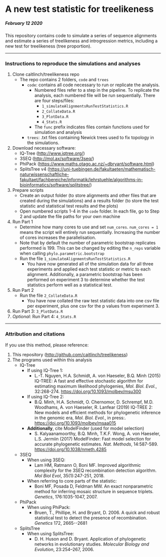 # A new test statistic for treelikeness
##### February 12 2020

This repository contains code to simulate a series of sequence alignments and estimate a series of treelikeness and introgression metrics, including a new test for treelikeness (tree proportion). 

***
### Instructions to reproduce the simulations and analyses
1. Clone caitlinch/treelikeness repo
    * The repo contains 2 folders, `code` and `trees`
        * `code`: contains all code necessary to run or replicate the analysis.
            * Numbered files refer to a step in the pipeline. To replicate the analysis, each numbered file will be run sequentially. There are four steps/files:
                * `1_simulateAlignmentsRunTestStatistics.R`
                * `2_CollateData.R`
                * `3_PlotData.R`
                * `4_Stats.R`
            * The `func` prefix indicates files contain functions used for simulation and analysis
        * `trees`: .txt files containing Newick trees used to fix topology in the simulations.
2. Download necessary software:
    * IQ-Tree (http://www.iqtree.org/)
    * 3SEQ (http://mol.ax/software/3seq/)
    * PhiPack (https://www.maths.otago.ac.nz/~dbryant/software.html)
    * SplitsTree v4 (https://uni-tuebingen.de/fakultaeten/mathematisch-naturwissenschaftliche-fakultaet/fachbereiche/informatik/lehrstuehle/algorithms-in-bioinformatics/software/splitstree/)
3. Prepare scripts
    * Create an output folder (to store alignments and other files that are created during the simulations) and a results folder (to store the test statistic and statistical test results and the plots)
    * Open numbered scripts 1-4 in the `code` folder. In each file, go to Step 2 and update the file paths for your own machine
4. Run Part 1
    * Determine how many cores to use and set `num_cores`. `num_cores = 1` means the script will entirely run sequentially. Increasing the number of cores increases the parallelisation.
    * Note that by default the number of parametric bootstrap replicates performed is 199. This can be changed by editing the `n_reps` variable when calling  `phylo.parametric.bootstrap`
    * Run the file `1_simulateAlignmentsRunTestStatistics.R`
        * You have now generated all of the simulation data for all three experiments and applied each test statistic or metric to each alignment. Additionally, a parametric bootstrap has been performed on experiment 3 to determine whether the test statistics perform well as a statistical test.
5. Run Part 2
    * Run the file `2_CollateData.R`
        * You have now collated the raw test statistic data into one csv file per experiment, plus one csv for the p values from experiment 3.
6. Run Part 3: `3_PlotData.R`
7. _Optional_: Run Part 4: `4_Stats.R`

***
### Attribution and citations
If you use this method, please reference:

1. This repository (http://github.com/caitlinch/treelikeness)
2. The programs used within this analysis
    * IQ-Tree
        * If using IQ-Tree 1:
            * L.-T. Nguyen, H.A. Schmidt, A. von Haeseler, B.Q. Minh (2015) IQ-TREE: A fast and effective stochastic algorithm for estimating maximum likelihood phylogenies, _Mol. Biol. Evol._, 32:268-274. https://doi.org/10.1093/molbev/msu300
        * If using IQ-Tree 2:
            * B.Q. Minh, H.A. Schmidt, O. Chernomor, D. Schrempf, M.D. Woodhams, A. von Haeseler, R. Lanfear (2019) IQ-TREE 2: New models and efficient methods for phylogenetic inference in the genomic era, _Mol. Biol. Evol._, in press:. https://doi.org/10.1093/molbev/msaa015
        * __Additionally__, cite ModelFinder (used for model selection) 
            * S. Kalyaanamoorthy, B.Q. Minh, T.K.F. Wong, A. von Haeseler, L.S. Jermiin (2017) ModelFinder: Fast model selection for accurate phylogenetic estimates. _Nat. Methods_, 14:587-589. https://doi.org/10.1038/nmeth.4285
    * 3SEQ
        * When using 3SEQ: 
            * Lam HM, Ratmann O, Boni MF.  Improved algorithmic complexity for the 3SEQ recombination detection algorithm.  _Mol Biol Evol_, 35(1):247-251, 2018.
        * When referring to core parts of the statistic:
            * Boni MF, Posada D, Feldman MW.  An exact nonparametric method for inferring mosaic structure in sequence triplets.  _Genetics_, 176:1035-1047, 2007.
    * PhiPack
        * When using PhiPack:
            * Bruen, T., Phillipe, H. and Bryant, D. 2006. A quick and robust statistical test to detect the presence of recombination. _Genetics_ 172, 2665--2681
    * SplitsTree
        * When using SplitsTree:
            * D. H. Huson and D. Bryant. Application of phylogenetic networks in evolutionary studies.
_Molecular Biology and Evolution_, 23:254–267, 2006.



